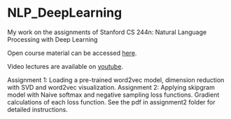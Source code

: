 # NLP_DeepLearning
My work on the assignments of Stanford CS 244n: Natural Language Processing with Deep Learning

Open course material can be accessed [here](http://web.stanford.edu/class/cs224n/).

Video lectures are available on [youtube](https://www.youtube.com/watch?v=OQQ-W_63UgQ&list=PL3FW7Lu3i5Jsnh1rnUwq_TcylNr7EkRe6).

Assignment 1: Loading a pre-trained word2vec model, dimension reduction with SVD and word2vec visualization.
Assignment 2: Applying skipgram model with Naive softmax and negative sampling loss functions. Gradient calculations of each loss function. 
See the pdf in assignment2 folder for detailed instructions.
